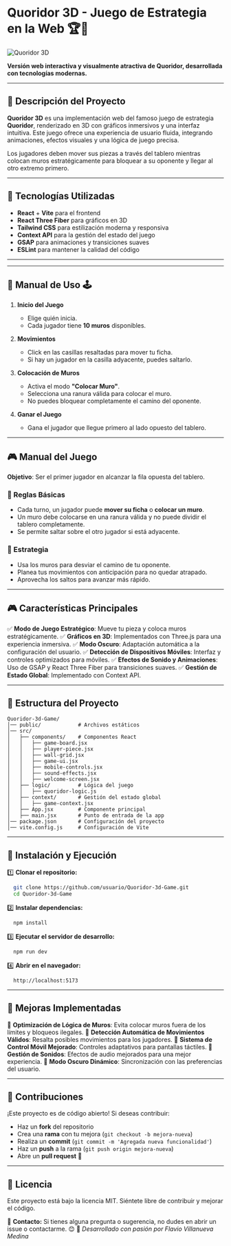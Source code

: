 # Quoridor 3D - Juego de Estrategia en la Web 🏆🎲

![Quoridor 3D](https://upload.wikimedia.org/wikipedia/commons/8/84/Quoridor_1.jpg)

**Versión web interactiva y visualmente atractiva de Quoridor, desarrollada con tecnologías modernas.**

---

## 📌 Descripción del Proyecto

**Quoridor 3D** es una implementación web del famoso juego de estrategia **Quoridor**, renderizado en 3D con gráficos inmersivos y una interfaz intuitiva. Este juego ofrece una experiencia de usuario fluida, integrando animaciones, efectos visuales y una lógica de juego precisa.

Los jugadores deben mover sus piezas a través del tablero mientras colocan muros estratégicamente para bloquear a su oponente y llegar al otro extremo primero.

---

## 🚀 Tecnologías Utilizadas

- **React** + **Vite** para el frontend
- **React Three Fiber** para gráficos en 3D
- **Tailwind CSS** para estilización moderna y responsiva
- **Context API** para la gestión del estado del juego
- **GSAP** para animaciones y transiciones suaves
- **ESLint** para mantener la calidad del código

---

---

## 📖 Manual de Uso 🕹️

1. **Inicio del Juego**
   - Elige quién inicia.
   - Cada jugador tiene **10 muros** disponibles.

2. **Movimientos**
   - Click en las casillas resaltadas para mover tu ficha.
   - Si hay un jugador en la casilla adyacente, puedes saltarlo.

3. **Colocación de Muros**
   - Activa el modo **"Colocar Muro"**.
   - Selecciona una ranura válida para colocar el muro.
   - No puedes bloquear completamente el camino del oponente.

4. **Ganar el Juego**
   - Gana el jugador que llegue primero al lado opuesto del tablero.

---

## 🎮 Manual del Juego

**Objetivo**: Ser el primer jugador en alcanzar la fila opuesta del tablero.

### 🔹 Reglas Básicas
- Cada turno, un jugador puede **mover su ficha** o **colocar un muro**.
- Un muro debe colocarse en una ranura válida y no puede dividir el tablero completamente.
- Se permite saltar sobre el otro jugador si está adyacente.

### 🔸 Estrategia
- Usa los muros para desviar el camino de tu oponente.
- Planea tus movimientos con anticipación para no quedar atrapado.
- Aprovecha los saltos para avanzar más rápido.

---

## 🎮 Características Principales

✅ **Modo de Juego Estratégico**: Mueve tu pieza y coloca muros estratégicamente.
✅ **Gráficos en 3D**: Implementados con Three.js para una experiencia inmersiva.
✅ **Modo Oscuro**: Adaptación automática a la configuración del usuario.
✅ **Detección de Dispositivos Móviles**: Interfaz y controles optimizados para móviles.
✅ **Efectos de Sonido y Animaciones**: Uso de GSAP y React Three Fiber para transiciones suaves.
✅ **Gestión de Estado Global**: Implementado con Context API.

---

## 📂 Estructura del Proyecto

```
Quoridor-3d-Game/
│── public/            # Archivos estáticos
│── src/
│   ├── components/    # Componentes React
│   │   ├── game-board.jsx
│   │   ├── player-piece.jsx
│   │   ├── wall-grid.jsx
│   │   ├── game-ui.jsx
│   │   ├── mobile-controls.jsx
│   │   ├── sound-effects.jsx
│   │   ├── welcome-screen.jsx
│   ├── logic/         # Lógica del juego
│   │   ├── quoridor-logic.js
│   ├── context/       # Gestión del estado global
│   │   ├── game-context.jsx
│   ├── App.jsx        # Componente principal
│   ├── main.jsx       # Punto de entrada de la app
│── package.json       # Configuración del proyecto
│── vite.config.js     # Configuración de Vite
```

---

## 🔧 Instalación y Ejecución

1️⃣ **Clonar el repositorio:**
```sh
  git clone https://github.com/usuario/Quoridor-3d-Game.git
  cd Quoridor-3d-Game
```

2️⃣ **Instalar dependencias:**
```sh
  npm install
```

3️⃣ **Ejecutar el servidor de desarrollo:**
```sh
  npm run dev
```

4️⃣ **Abrir en el navegador:**
```
  http://localhost:5173
```

---

## 📌 Mejoras Implementadas

🔹 **Optimización de Lógica de Muros**: Evita colocar muros fuera de los límites y bloqueos ilegales.
🔹 **Detección Automática de Movimientos Válidos**: Resalta posibles movimientos para los jugadores.
🔹 **Sistema de Control Móvil Mejorado**: Controles adaptativos para pantallas táctiles.
🔹 **Gestión de Sonidos**: Efectos de audio mejorados para una mejor experiencia.
🔹 **Modo Oscuro Dinámico**: Sincronización con las preferencias del usuario.

---

## 📢 Contribuciones

¡Este proyecto es de código abierto! Si deseas contribuir:
- Haz un **fork** del repositorio
- Crea una **rama** con tu mejora (`git checkout -b mejora-nueva`)
- Realiza un **commit** (`git commit -m 'Agregada nueva funcionalidad'`)
- Haz un **push** a la rama (`git push origin mejora-nueva`)
- Abre un **pull request** 🚀

---

## 📜 Licencia

Este proyecto está bajo la licencia MIT. Siéntete libre de contribuir y mejorar el código.

📩 **Contacto:** Si tienes alguna pregunta o sugerencia, no dudes en abrir un issue o contactarme. 😊
📩 _Desarrollado con pasión por Flavio Villanueva Medina_